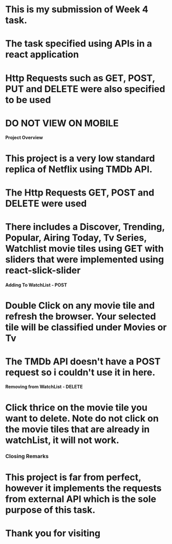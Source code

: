 # This is my submission of Week 4 task.

# The task specified using APIs in a react application

# Http Requests such as GET, POST, PUT and DELETE were also specified to be used

# DO NOT VIEW ON MOBILE

#### Project Overview

# This project is a very low standard replica of Netflix using TMDb API.

# The Http Requests GET, POST and DELETE were used

# There includes a Discover, Trending, Popular, Airing Today, Tv Series, Watchlist movie tiles using GET with sliders that were implemented using react-slick-slider

#### Adding To WatchList - POST

# Double Click on any movie tile and refresh the browser. Your selected tile will be classified under Movies or Tv

# The TMDb API doesn't have a POST request so i couldn't use it in here.

#### Removing from WatchList - DELETE

# Click thrice on the movie tile you want to delete. Note do not click on the movie tiles that are already in watchList, it will not work.

### Closing Remarks

# This project is far from perfect, however it implements the requests from external API which is the sole purpose of this task.

# Thank you for visiting
